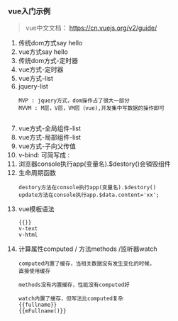 ### vue入门示例
> vue中文文档：
https://cn.vuejs.org/v2/guide/
1. 传统dom方式say hello
2. vue方式say hello
3. 传统dom方式-定时器
4. vue方式-定时器
5. vue方式-list
6. jquery-list
    ```
    MVP : jquery方式，dom操作占了很大一部分
    MVVM : M层，V层，VM层（vue),开发集中写数据的操作即可
      
   ```
7. vue方式-全局组件-list
8. vue方式-局部组件-list 
9. vue方式-子向父传值 
10. v-bind: 可简写成 :
11. 浏览器console执行app(变量名).$destory()会销毁组件
12. 生命周期函数
    ```
    destory方法在console执行app(变量名).$destory()
    update方法在console执行app.$data.content='xx';
    ```
13. vue模板语法
    ```
    {{}}
    v-text
    v-html
    ```
14. 计算属性computed / 方法methods /监听器watch
    ```
    computed内置了缓存，当相关数据没有发生变化的时候，
    直接使用缓存
    
    methods没有内置缓存，性能没有computed好
    
    watch内置了缓存，但写法比computed复杂
    {{fullname}}
    {{mFullname()}}
    ```